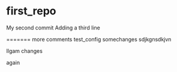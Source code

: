 # first_repo
My second commit
Adding a third line

=======
more comments
test_config
somechanges
sdjkgnsdkjvn

Ilgam changes

again

